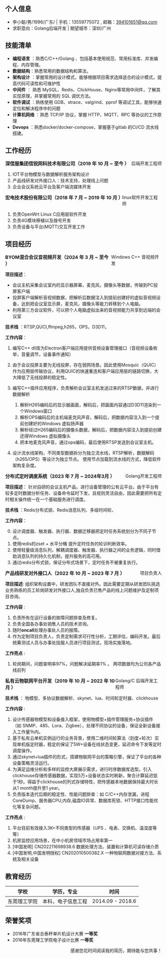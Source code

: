## 个人信息

- 李小聪/男/1996/广东/ | 手机：13559775072 , 邮箱：394101651@qq.com
- 求职意向：Golang后端开发 | 期望城市：深圳/广州

## 技能清单

- **编程语言** ：熟悉C/C++/Golang 、包括基本使用规范、常用标准库、并发编程、内存管理。
- **数据结构**：熟悉常用的数据结构和算法，
- **架构设计** ：掌握常用的设计模式，能够根据项目需求选择适合的设计模式，提高代码可读性和可维护性
- **中间件** ： 熟悉 MySQL、Redis、ClickHouse、Nginx等常用中间件，了解其实现原理，并掌握常用的 SQL 调优方法。
- **软件调试** ：熟练使用 GDB、strace、valgrind、pprof 等调试工具，能够快速定位和解决程序中的问题
- **计算机网络** ：熟悉 TCP/IP 协议，掌握 HTTP、MQTT、RPC 等协议的工作原理
- **Devops** ：熟悉docker/docker-compose，掌握基于gitlab 的CI/CD 流水线搭建。


## 工作经历
<div style="display: flex; justify-content: space-between;">
  <div style="font-size: 15px;"><strong>深信服集团信锐网科技术有限公司（2019 年 10 月 ~ 至今 ）</strong></div>
  <div>后端开发工程师</div>
</div>

1. IOT平台物模型与数据解析服务架构设计
2. 产品线研发对外接口人：技术支持，处理线上问题
3. 企业会议系统云平台及客户端流媒体开发

<div style="display: flex; justify-content: space-between;">
  <div style="font-size: 15px;"><strong>宏电技术股份有限公司（2018 年 7 月 ~ 2019 年 10 月 ）</strong></div>
  <div>linux软件开发工程师</div>
</div>

1. 负责OpenWrt Linux C应用层软件开发
2. 负责4G模块移植以及拨号开发
3. 负责设备与平台(MQTT)交互开发工作

## 项目经历 

<div style="display: flex; justify-content: space-between;">
  <div style="font-size: 15px;"><strong>BYOM混合会议音视频开发（2024 年 3 月 ~ 至今 ）</strong></div>
  <div>Windows C++ 音视频开发</div>
</div>

**项目描述**：

- 会议主机采集会议室内的显示器屏幕，麦克风，摄像头等数据，传输到PC投屏客户端
- 投屏客户端解析音视频数据，把解析后数据注入到提前创建好的虚拟音视频设备，达到把会议室显示屏，麦克风，摄像头等能力转移到个人电脑。
- 利用第三方会议软件，可以把个人电脑虚拟出来的音视频能力共享到远端的会议室

**技术栈** ：RTSP,QUCI,ffmpeg,h265，OPS，D3D11，

**工作内容**：

1. 编写C++ dll库为Electron客户端应用提供音频设备管理接口（音视频设备枚举，音量调节，设备事件通知）
2. 由于会议投屏主要为无线投屏，存在弱网场景。因此使用Mosquic（QUIC）作为应用层传输协议，利用QUIC的快速重连和客户端应用层的链路切换，大大降低了无线投屏的稳定性。
3. 编写C++插件应用程序，负责解析会议室主机发送过来的RTSP数据，并进行数据解析
    
    1. 解析H265编码后的显示器画面，解码后，把画面内容通过D3D11渲染到一个Windows窗口
    2. 解析OPS编码后的主机端麦克风声音，解码后，把数据内容注入到一个提前创建好的Windows 虚拟扬声器
    3. 解析经过H265编码后的摄像头数据，解码后，把数据内容注入到提前创建还得Windows 虚拟摄像头
    4. 把本地麦克风声音，通过ops编码，最后使用RTSP发送到会议室主机。
4. 设计流水线架构，不同类型数据拆分为独立流水线，RTSP解析，数据解码（h265/OPS）等设计为独立节点。 使用节点加载到流水线的方式，降低软件架构复杂度。

<div style="display: flex; justify-content: space-between;">
  <div style="font-size: 15px;"><strong>分布式定时调度系统（2023 年 7 月 ~ 2024年3月 ）</strong></div>
  <div>Golang开发工程师</div>
</div>

**项目描述**：
针对自研的会议主机产品，进行设备管理的公有云平台。由于平台有较多定时数据分析任务、设备命令延时下发，且规则灵活自由，因此需要把所有定时相关操作统一在一个基础服务进行调度。

**技术栈** ：Redis分布式锁、Redis消息队列、多级时间轮、

**工作内容**：

0. 设计调度器、触发器、执行器、数据迁移器把定时任务系统划分为不同子节点。
1. 使用redis的zset + 水平分桶 提升定时任务的轮训判断效率。
2. 使用轻量级消息队列，解耦调度器、触发器、执行器之间的业务逻辑，同时借助消息队列的持久化机制，提升服务的高可用。
4. 通过redis分布式锁，保证分布式场景下，定时任务不被重复执行。


<div style="display: flex; justify-content: space-between;">
  <div style="font-size: 15px;"><strong>产品线研发对外接口人（2022 年 10 月 ~ 2023 年 7 月 ）</strong></div>
  <div>项目负责人</div>
</div>

**项目描述**: 组织架构设置中，研发团队不直接对外。因此需要定期从研发团队挑选业务熟练的员工轮岗研发对外接口人,独自负责已售产品的线上问题维护及定制项目咨询。

**工作内容** : 

1. 负责所有在运行设备的故障问题排查及修复。
2. 负责全国各办事处销售人员的技术咨询。
3. 随时**oncall**处理办事处人员的报障。
4. 作为定制项目负责人，负责定制需求可行性分析，工期评估，编码开发。最后统筹测试人员与办事处技服人员进行项目测试，现场实施落地。

**工作亮点** :

1. 轮岗期间，问题查明率97%，问题解决延期率1% 。 两项数据均为公司各产品线前列

<div style="display: flex; justify-content: space-between;">
  <div style="font-size: 15px;"><strong>私有云物联网平台开发（2019 年 10 月 ~ 2022 年 10 月 ）</strong></div>
  <div>Golang/C 后端开发工程师</div>
</div>

**技术栈** ： 物模型、多协议数据解析、skynet、lua、时间轮定时器、clickhouse

**工作内容** : 
1. 设计传感器物模型和设备接入框架，使用物模型+插件管理服务+协议插件（如 SNMP、485、Lora、Zigbee），处理不同协议的设备，保证全新设备接入工作量1h内。
2. 基于私有云单机实例运行的业务背景，使用二维时间轮算法（刻度+轮次）实现单机版定时器，稳定的保证了5W+设备在线状态变更，延迟命令下发等定时调度操作。
3. 通过skynet+lua插件的形式，搭建物联网平台的策略引擎，保证了平台的各种设备策略灵活运行。
4. 为满足运维分析和多样的监控大屏展示需求，进行时序数据库选型。引入clickhouse存储传感器数据，实现5万+设备状态实时刷新，聚合计算延迟低于1秒。得益于clickhouse的列式存储特性，把传感器本地数据保持最大时长从1 month提升至1 year。
5. 负责版本迭代后期的稳定性、性能问题排查：如 C/C++内存泄漏，进程CoreDump、服务器CPU,内存,磁盘IO异常、数据库死锁、HTTP接口性能优化等复杂问题。

**工作亮点** :
1. 平台目前有效接入3K+不同类型的传感器（UPS 、电表、交换机、温湿度等等）
2. 机房监控应用场景，在中小机房领域市场占用率第一
3. [中国发明] CN202211698938.6 数据处理方法、装置和计算机可读存储介质
4. [中国发明,中国发明授权] CN202010500382.X 一种物联网数据对接方法、系统及相关设备

## 教育经历

| 学校         | 学历，专业     | 时间              | 
| ------------ | -------------- | ----------------- |
| 东莞理工学院 | 本科，电子信息工程 | 2014.09 - 2018.6 |


## 荣誉奖项
* 2016年广东省合泰杯单片机设计大赛     **一等奖**
* 2016年东莞理工学院电子设计比赛       **一等奖**

<p style="text-align: right;">感谢您花时间阅读我的简历，期待能与您共事！</p>

<div style="page-break-after: always;"></div>